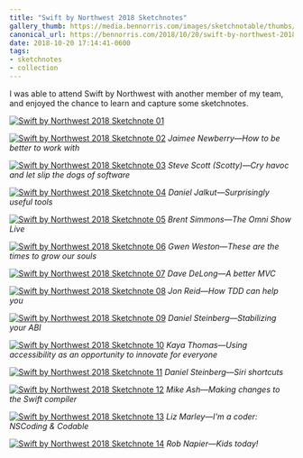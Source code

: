 ```yaml
---
title: "Swift by Northwest 2018 Sketchnotes"
gallery_thumb: https://media.bennorris.com/images/sketchnotable/thumbs/swift-by-northwest-2018-sketchnotes-01.jpg
canonical_url: https://bennorris.com/2018/10/20/swift-by-northwest-2018-sketchnotes
date: 2018-10-20 17:14:41-0600
tags:
- sketchnotes
- collection
---
```


I was able to attend Swift by Northwest with another member of my team, and enjoyed the chance to learn and capture some sketchnotes.

[![Swift by Northwest 2018 Sketchnote 01](https://media.bennorris.com/images/sketchnotable/swift-by-northwest-2018/swift-by-northwest-2018-sketchnotes-01.jpg)](https://media.bennorris.com/images/sketchnotable/swift-by-northwest-2018/swift-by-northwest-2018-sketchnotes-01.jpg)

[![Swift by Northwest 2018 Sketchnote 02](https://media.bennorris.com/images/sketchnotable/swift-by-northwest-2018/swift-by-northwest-2018-sketchnotes-02.jpg)](https://media.bennorris.com/images/sketchnotable/swift-by-northwest-2018/swift-by-northwest-2018-sketchnotes-02.jpg)
_Jaimee Newberry—How to be better to work with_

[![Swift by Northwest 2018 Sketchnote 03](https://media.bennorris.com/images/sketchnotable/swift-by-northwest-2018/swift-by-northwest-2018-sketchnotes-03.jpg)](https://media.bennorris.com/images/sketchnotable/swift-by-northwest-2018/swift-by-northwest-2018-sketchnotes-03.jpg)
_Steve Scott (Scotty)—Cry havoc and let slip the dogs of software_

[![Swift by Northwest 2018 Sketchnote 04](https://media.bennorris.com/images/sketchnotable/swift-by-northwest-2018/swift-by-northwest-2018-sketchnotes-04.jpg)](https://media.bennorris.com/images/sketchnotable/swift-by-northwest-2018/swift-by-northwest-2018-sketchnotes-04.jpg)
_Daniel Jalkut—Surprisingly useful tools_

[![Swift by Northwest 2018 Sketchnote 05](https://media.bennorris.com/images/sketchnotable/swift-by-northwest-2018/swift-by-northwest-2018-sketchnotes-05.jpg)](https://media.bennorris.com/images/sketchnotable/swift-by-northwest-2018/swift-by-northwest-2018-sketchnotes-05.jpg)
_Brent Simmons—The Omni Show Live_

[![Swift by Northwest 2018 Sketchnote 06](https://media.bennorris.com/images/sketchnotable/swift-by-northwest-2018/swift-by-northwest-2018-sketchnotes-06.jpg)](https://media.bennorris.com/images/sketchnotable/swift-by-northwest-2018/swift-by-northwest-2018-sketchnotes-06.jpg)
_Gwen Weston—These are the times to grow our souls_

[![Swift by Northwest 2018 Sketchnote 07](https://media.bennorris.com/images/sketchnotable/swift-by-northwest-2018/swift-by-northwest-2018-sketchnotes-07.jpg)](https://media.bennorris.com/images/sketchnotable/swift-by-northwest-2018/swift-by-northwest-2018-sketchnotes-07.jpg)
_Dave DeLong—A better MVC_

[![Swift by Northwest 2018 Sketchnote 08](https://media.bennorris.com/images/sketchnotable/swift-by-northwest-2018/swift-by-northwest-2018-sketchnotes-08.jpg)](https://media.bennorris.com/images/sketchnotable/swift-by-northwest-2018/swift-by-northwest-2018-sketchnotes-08.jpg)
_Jon Reid—How TDD can help you_

[![Swift by Northwest 2018 Sketchnote 09](https://media.bennorris.com/images/sketchnotable/swift-by-northwest-2018/swift-by-northwest-2018-sketchnotes-09.jpg)](https://media.bennorris.com/images/sketchnotable/swift-by-northwest-2018/swift-by-northwest-2018-sketchnotes-09.jpg)
_Daniel Steinberg—Stabilizing your ABI_

[![Swift by Northwest 2018 Sketchnote 10](https://media.bennorris.com/images/sketchnotable/swift-by-northwest-2018/swift-by-northwest-2018-sketchnotes-10.jpg)](https://media.bennorris.com/images/sketchnotable/swift-by-northwest-2018/swift-by-northwest-2018-sketchnotes-10.jpg)
_Kaya Thomas—Using accessibility as an opportunity to innovate for everyone_

[![Swift by Northwest 2018 Sketchnote 11](https://media.bennorris.com/images/sketchnotable/swift-by-northwest-2018/swift-by-northwest-2018-sketchnotes-11.jpg)](https://media.bennorris.com/images/sketchnotable/swift-by-northwest-2018/swift-by-northwest-2018-sketchnotes-11.jpg)
_Daniel Steinberg—Siri shortcuts_

[![Swift by Northwest 2018 Sketchnote 12](https://media.bennorris.com/images/sketchnotable/swift-by-northwest-2018/swift-by-northwest-2018-sketchnotes-12.jpg)](https://media.bennorris.com/images/sketchnotable/swift-by-northwest-2018/swift-by-northwest-2018-sketchnotes-12.jpg)
_Mike Ash—Making changes to the Swift compiler_

[![Swift by Northwest 2018 Sketchnote 13](https://media.bennorris.com/images/sketchnotable/swift-by-northwest-2018/swift-by-northwest-2018-sketchnotes-13.jpg)](https://media.bennorris.com/images/sketchnotable/swift-by-northwest-2018/swift-by-northwest-2018-sketchnotes-13.jpg)
_Liz Marley—I'm a coder: NSCoding & Codable_

[![Swift by Northwest 2018 Sketchnote 14](https://media.bennorris.com/images/sketchnotable/swift-by-northwest-2018/swift-by-northwest-2018-sketchnotes-14.jpg)](https://media.bennorris.com/images/sketchnotable/swift-by-northwest-2018/swift-by-northwest-2018-sketchnotes-14.jpg)
_Rob Napier—Kids today!_
